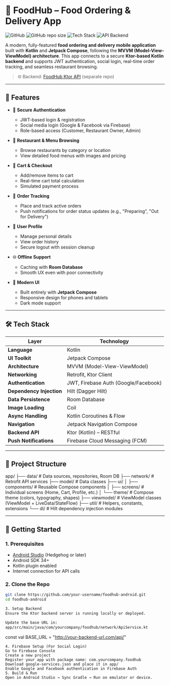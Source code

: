 # 🍔 FoodHub – Food Ordering & Delivery App

![GitHub](https://img.shields.io/github/license/your-username/foodhub-android)
![GitHub repo size](https://img.shields.io/github/repo-size/your-username/foodhub-android)
![Tech Stack](https://img.shields.io/badge/Tech-Kotlin%20%7C%20Jetpack%20Compose%20%7C%20MVVM-blue)
![API Backend](https://img.shields.io/badge/Backend-Ktor%20(Kotlin)-f39f37)

A modern, fully-featured **food ordering and delivery mobile application** built with **Kotlin** and **Jetpack Compose**, following the **MVVM (Model-View-ViewModel) architecture**. This app connects to a secure **Ktor-based Kotlin backend** and supports JWT authentication, social login, real-time order tracking, and seamless restaurant browsing.

> 🌐 Backend: [FoodHub Ktor API](https://github.com/your-username/foodhub-ktor-backend) (separate repo)

---

## 📱 Features

- 🔐 **Secure Authentication**
    - JWT-based login & registration
    - Social media login (Google & Facebook via Firebase)
    - Role-based access (Customer, Restaurant Owner, Admin)

- 🏪 **Restaurant & Menu Browsing**
    - Browse restaurants by category or location
    - View detailed food menus with images and pricing

- 🛒 **Cart & Checkout**
    - Add/remove items to cart
    - Real-time cart total calculation
    - Simulated payment process

- 📍 **Order Tracking**
    - Place and track active orders
    - Push notifications for order status updates (e.g., "Preparing", "Out for Delivery")

- 👤 **User Profile**
    - Manage personal details
    - View order history
    - Secure logout with session cleanup

- 🌐 **Offline Support**
    - Caching with **Room Database**
    - Smooth UX even with poor connectivity

- 🎨 **Modern UI**
    - Built entirely with **Jetpack Compose**
    - Responsive design for phones and tablets
    - Dark mode support

---

## 🛠️ Tech Stack

| Layer | Technology |
|------|------------|
| **Language** | Kotlin |
| **UI Toolkit** | Jetpack Compose |
| **Architecture** | MVVM (Model-View-ViewModel) |
| **Networking** | Retrofit, Ktor Client |
| **Authentication** | JWT, Firebase Auth (Google/Facebook) |
| **Dependency Injection** | Hilt (Dagger Hilt) |
| **Data Persistence** | Room Database |
| **Image Loading** | Coil |
| **Async Handling** | Kotlin Coroutines & Flow |
| **Navigation** | Jetpack Navigation Compose |
| **Backend API** | Ktor (Kotlin) – RESTful |
| **Push Notifications** | Firebase Cloud Messaging (FCM) |

---

## 📂 Project Structure
app/
├── data/ # Data sources, repositories, Room DB
├── network/ # Retrofit API services
├── model/ # Data classes
├── ui/
│ ├── components/ # Reusable Compose components
│ ├── screens/ # Individual screens (Home, Cart, Profile, etc.)
│ └── theme/ # Compose theme (colors, typography, shapes)
├── viewmodel/ # ViewModel classes (ViewModel + LiveData/StateFlow)
├── util/ # Helpers, constants, extensions
└── di/ # Hilt dependency injection modules


---

## 🔧 Getting Started

### 1. Prerequisites

- [Android Studio](https://developer.android.com/studio) (Hedgehog or later)
- Android SDK 34+
- Kotlin plugin enabled
- Internet connection for API calls

### 2. Clone the Repo

```bash
git clone https://github.com/your-username/foodhub-android.git
cd foodhub-android

3. Setup Backend
Ensure the Ktor backend server is running locally or deployed.

Update the base URL in:
app/src/main/java/com/yourcompany/foodhub/network/ApiService.kt
```

const val BASE_URL = "http://your-backend-url.com/api/"
```
4. Firebase Setup (For Social Login)
Go to Firebase Console
Create a new project
Register your app with package name: com.yourcompany.foodhub
Download google-services.json and place it in app/
Enable Google and Facebook authentication in Firebase Auth
5. Build & Run
Open in Android Studio → Sync Gradle → Run on emulator or device.